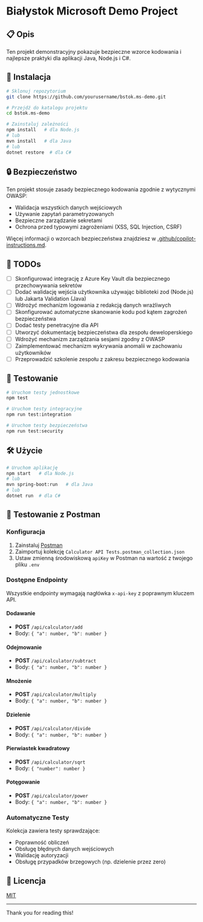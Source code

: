 # Białystok Microsoft Demo Project

<!-- Generated by Copilot -->

## 📋 Opis

Ten projekt demonstracyjny pokazuje bezpieczne wzorce kodowania i najlepsze praktyki dla aplikacji Java, Node.js i C#.

## 🚀 Instalacja

```bash
# Sklonuj repozytorium
git clone https://github.com/yourusername/bstok.ms-demo.git

# Przejdź do katalogu projektu
cd bstok.ms-demo

# Zainstaluj zależności
npm install   # dla Node.js
# lub
mvn install   # dla Java
# lub
dotnet restore  # dla C#
```

## 🔒 Bezpieczeństwo

Ten projekt stosuje zasady bezpiecznego kodowania zgodnie z wytycznymi OWASP:

- Walidacja wszystkich danych wejściowych
- Używanie zapytań parametryzowanych
- Bezpieczne zarządzanie sekretami
- Ochrona przed typowymi zagrożeniami (XSS, SQL Injection, CSRF)

Więcej informacji o wzorcach bezpieczeństwa znajdziesz w [.github/copilot-instructions.md](.github/copilot-instructions.md).

## 📝 TODOs

- [ ] Skonfigurować integrację z Azure Key Vault dla bezpiecznego przechowywania sekretów
- [ ] Dodać walidację wejścia użytkownika używając biblioteki zod (Node.js) lub Jakarta Validation (Java)
- [ ] Wdrożyć mechanizm logowania z redakcją danych wrażliwych
- [ ] Skonfigurować automatyczne skanowanie kodu pod kątem zagrożeń bezpieczeństwa
- [ ] Dodać testy penetracyjne dla API
- [ ] Utworzyć dokumentację bezpieczeństwa dla zespołu deweloperskiego
- [ ] Wdrożyć mechanizm zarządzania sesjami zgodny z OWASP
- [ ] Zaimplementować mechanizm wykrywania anomalii w zachowaniu użytkowników
- [ ] Przeprowadzić szkolenie zespołu z zakresu bezpiecznego kodowania

## 🧪 Testowanie

```bash
# Uruchom testy jednostkowe
npm test

# Uruchom testy integracyjne
npm run test:integration

# Uruchom testy bezpieczeństwa
npm run test:security
```

## 🛠️ Użycie

```bash
# Uruchom aplikację
npm start   # dla Node.js
# lub
mvn spring-boot:run   # dla Java
# lub
dotnet run  # dla C#
```

## 🧪 Testowanie z Postman

### Konfiguracja

1. Zainstaluj [Postman](https://www.postman.com/downloads/)
2. Zaimportuj kolekcję `Calculator API Tests.postman_collection.json`
3. Ustaw zmienną środowiskową `apiKey` w Postman na wartość z twojego pliku `.env`

### Dostępne Endpointy

Wszystkie endpointy wymagają nagłówka `x-api-key` z poprawnym kluczem API.

#### Dodawanie
- **POST** `/api/calculator/add`
- Body: `{ "a": number, "b": number }`

#### Odejmowanie
- **POST** `/api/calculator/subtract`
- Body: `{ "a": number, "b": number }`

#### Mnożenie
- **POST** `/api/calculator/multiply`
- Body: `{ "a": number, "b": number }`

#### Dzielenie
- **POST** `/api/calculator/divide`
- Body: `{ "a": number, "b": number }`

#### Pierwiastek kwadratowy
- **POST** `/api/calculator/sqrt`
- Body: `{ "number": number }`

#### Potęgowanie
- **POST** `/api/calculator/power`
- Body: `{ "a": number, "b": number }`

### Automatyczne Testy

Kolekcja zawiera testy sprawdzające:
- Poprawność obliczeń
- Obsługę błędnych danych wejściowych
- Walidację autoryzacji
- Obsługę przypadków brzegowych (np. dzielenie przez zero)

## 📝 Licencja

[MIT](LICENSE)

---

Thank you for reading this!
